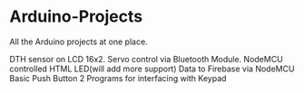 # Arduino-Projects
All the Arduino projects at one place.

DTH sensor on LCD 16x2.
Servo control via Bluetooth Module.
NodeMCU controlled HTML LED(will add more support)
Data to Firebase via NodeMCU
Basic Push Button
2 Programs for interfacing with Keypad
